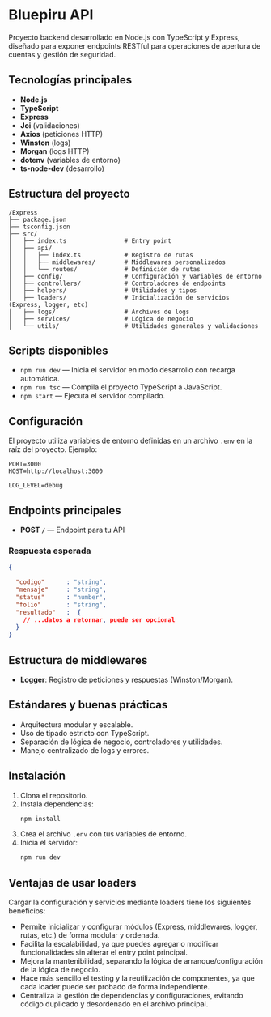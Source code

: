 # Bluepiru API

Proyecto backend desarrollado en Node.js con TypeScript y Express, diseñado para exponer endpoints RESTful para operaciones de apertura de cuentas y gestión de seguridad.

## Tecnologías principales

- **Node.js**
- **TypeScript**
- **Express**
- **Joi** (validaciones)
- **Axios** (peticiones HTTP)
- **Winston** (logs)
- **Morgan** (logs HTTP)
- **dotenv** (variables de entorno)
- **ts-node-dev** (desarrollo)

## Estructura del proyecto

```
/Express
├── package.json
├── tsconfig.json
├── src/
│   ├── index.ts                # Entry point
│   ├── api/
│   │   ├── index.ts            # Registro de rutas
│   │   ├── middlewares/        # Middlewares personalizados
│   │   └── routes/             # Definición de rutas
│   ├── config/                 # Configuración y variables de entorno
│   ├── controllers/            # Controladores de endpoints
│   ├── helpers/                # Utilidades y tipos
│   ├── loaders/                # Inicialización de servicios (Express, logger, etc)
│   ├── logs/                   # Archivos de logs
│   ├── services/               # Lógica de negocio
│   └── utils/                  # Utilidades generales y validaciones
```

## Scripts disponibles

- `npm run dev` — Inicia el servidor en modo desarrollo con recarga automática.
- `npm run tsc` — Compila el proyecto TypeScript a JavaScript.
- `npm start` — Ejecuta el servidor compilado.

## Configuración

El proyecto utiliza variables de entorno definidas en un archivo `.env` en la raíz del proyecto. Ejemplo:

```
PORT=3000
HOST=http://localhost:3000

LOG_LEVEL=debug

```

## Endpoints principales

- **POST `/`** — Endpoint para tu API

### Respuesta esperada

```json
{

  "codigo"      : "string",
  "mensaje"     : "string",
  "status"      : "number",
  "folio"       : "string",
  "resultado"   :  {
    // ...datos a retornar, puede ser opcional
  }
}
```

## Estructura de middlewares

- **Logger**: Registro de peticiones y respuestas (Winston/Morgan).


## Estándares y buenas prácticas

- Arquitectura modular y escalable.
- Uso de tipado estricto con TypeScript.
- Separación de lógica de negocio, controladores y utilidades.
- Manejo centralizado de logs y errores.

## Instalación

1. Clona el repositorio.
2. Instala dependencias:
   ```bash
   npm install
   ```
3. Crea el archivo `.env` con tus variables de entorno.
4. Inicia el servidor:
   ```bash
   npm run dev
   ```

## Ventajas de usar loaders

Cargar la configuración y servicios mediante loaders tiene los siguientes beneficios:

- Permite inicializar y configurar módulos (Express, middlewares, logger, rutas, etc.) de forma modular y ordenada.
- Facilita la escalabilidad, ya que puedes agregar o modificar funcionalidades sin alterar el entry point principal.
- Mejora la mantenibilidad, separando la lógica de arranque/configuración de la lógica de negocio.
- Hace más sencillo el testing y la reutilización de componentes, ya que cada loader puede ser probado de forma independiente.
- Centraliza la gestión de dependencias y configuraciones, evitando código duplicado y desordenado en el archivo principal.

